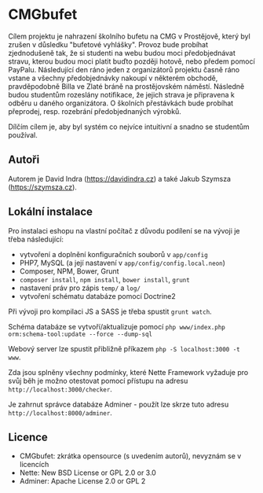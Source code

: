 CMGbufet
========

Cílem projektu je nahrazení školního bufetu na CMG v Prostějově, který byl zrušen v důsledku "bufetové vyhlášky". Provoz bude probíhat zjednodušeně tak, že si studenti na webu budou moci předobjednávat stravu, kterou budou moci platit buďto později hotově, nebo předem pomocí PayPalu. Následující den ráno jeden z organizátorů projektu časně ráno vstane a všechny předobjednávky nakoupí v některém obchodě, pravděpodobně Billa ve Zlaté bráně na prostějovském náměstí. Následně budou studentům rozeslány notifikace, že jejich strava je připravena k odběru u daného organizátora. O školních přestávkách bude probíhat přeprodej, resp. rozebrání předobjednaných výrobků.

Dílčím cílem je, aby byl systém co nejvíce intuitivní a snadno se studentům používal.

Autoři
------

Autorem je David Indra (https://davidindra.cz) a také Jakub Szymsza (https://szymsza.cz).

Lokální instalace
-----------------

Pro instalaci eshopu na vlastní počítač z důvodu podílení se na vývoji je třeba následující:

- vytvoření a doplnění konfiguračních souborů v `app/config`
- PHP7, MySQL (a její nastavení v `app/config/config.local.neon`)
- Composer, NPM, Bower, Grunt
- `composer install`, `npm install`, `bower install`, `grunt`
- nastavení práv pro zápis `temp/` a `log/`
- vytvoření schématu databáze pomocí Doctrine2

Při vývoji pro kompilaci JS a SASS je třeba spustit `grunt watch`.

Schéma databáze se vytvoří/aktualizuje pomocí `php www/index.php orm:schema-tool:update --force --dump-sql`

Webový server lze spustit přibližně příkazem `php -S localhost:3000 -t www`.

Zda jsou splněny všechny podmínky, které Nette Framework vyžaduje pro svůj běh je možno otestovat pomocí přístupu na adresu `http://localhost:3000/checker`.

Je zahrnut správce databáze Adminer - použít lze skrze tuto adresu `http://localhost:8000/adminer`.

Licence
-------
- CMGbufet: zkrátka opensource (s uvedením autorů), nevyznám se v licencích
- Nette: New BSD License or GPL 2.0 or 3.0
- Adminer: Apache License 2.0 or GPL 2
